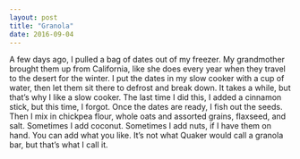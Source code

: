 ```yaml
---
layout: post
title: "Granola"
date: 2016-09-04
---
```


A few days ago, I pulled a bag of dates out of my freezer. My grandmother brought them up from California, like she does every year when they travel to the desert for the winter. I put the dates in my slow cooker with a cup of water, then let them sit there to defrost and break down. It takes a while, but that’s why I like a slow cooker. The last time I did this, I added a cinnamon stick, but this time, I forgot. Once the dates are ready, I fish out the seeds. Then I mix in chickpea flour, whole oats and assorted grains, flaxseed, and salt. Sometimes I add coconut. Sometimes I add nuts, if I have them on hand. You can add what you like. It’s not what Quaker would call a granola bar, but that’s what I call it.
